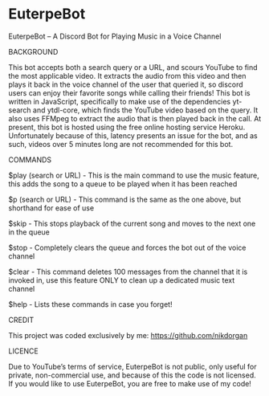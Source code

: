 # EuterpeBot

EuterpeBot – A Discord Bot for Playing Music in a Voice Channel

BACKGROUND

This bot accepts both a search query or a URL, and scours YouTube to find the most applicable video. It extracts the audio from this video and then plays it back in the voice channel of the user that queried it, so discord users can enjoy their favorite songs while calling their friends! This bot is written in JavaScript, specifically to make use of the dependencies yt-search and ytdl-core, which finds the YouTube video based on the query. It also uses FFMpeg to extract the audio that is then played back in the call. At present, this bot is hosted using the free online hosting service Heroku. Unfortunately because of this, latency presents an issue for the bot, and as such, videos over 5 minutes long are not recommended for this bot.

COMMANDS

$play (search or URL) - This is the main command to use the music feature, this adds the song to a queue to be played when it has been reached

$p (search or URL) - This command is the same as the one above, but shorthand for ease of use 

$skip - This stops playback of the current song and moves to the next one in the queue

$stop - Completely clears the queue and forces the bot out of the voice channel

$clear - This command deletes 100 messages from the channel that it is invoked in, use this feature ONLY to clean up a dedicated music text channel

$help - Lists these commands in case you forget!

CREDIT
  
This project was coded exclusively by me: https://github.com/nikdorgan

LICENCE
  
Due to YouTube’s terms of service, EuterpeBot is not public, only useful for private, non-commercial use, and because of this the code is not licensed. If you would like to use EuterpeBot, you are free to make use of my code! 
